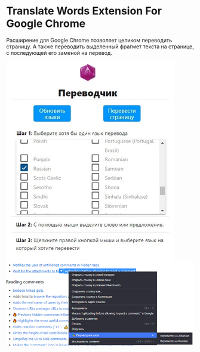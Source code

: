 # Translate Words Extension For Google Chrome
Расширение для Google Chrome позволяет целиком переводить страницу. А также переводить выделенный фрагмет текста на странице, с последующей его заменой на перевод.

<a href="url"><img src="Расширение.jpg" ></a>
<a href="url"><img src="Расширение2.png" ></a>
